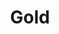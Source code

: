 ---
title: Gold
price: R80 000
limit: 4
logo: gold-cpt.png
large-logo: gold-header.png
logo_size: 120

# Expo info
expo: yes
expo_space: 3x3m
banners: 3
stand: 555_ Dev Conference 2020_CPT_Gold 3 x 3m
furniture: Standard with cocktail table and two chairs. Additional furniture options are available at a extra cost
stand_style: Corner tension fabric    

#benefits
speakerSlot: yes
passes: 3
discount_disabled: false

brand_benefits:
    - Logo on podium in keynote room
    - Logo on hanging banners in keynote room

exclusive:
    - Exclusive logo branding on delegate eco-friendly notebooks

sold_out: no
order: 30
---